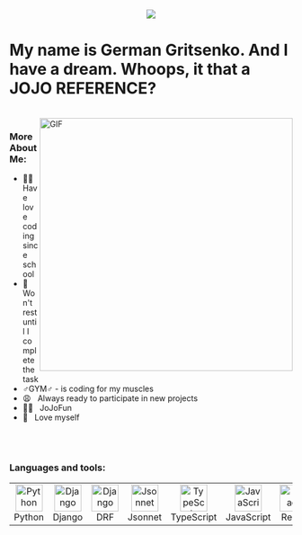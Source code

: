 <h1 align="center">
  <a href="https://git.io/typing-svg">
    <img src="https://readme-typing-svg.herokuapp.com/?lines=gerfest776&center=true&size=30">
  </a>
</h1>

# My name is German Gritsenko. And I have a dream. Whoops, it that a JOJO REFERENCE?
<br/>
<img align="right" alt="GIF" src="https://i.kym-cdn.com/photos/images/newsfeed/000/970/895/31e.gif" width="450"/>

### More About Me:

- 👼🏻 &nbsp; Have love coding since school
- 🤬 &nbsp; Won't rest until I complete the task
- ♂️GYM♂️ - is coding for my muscles
- 😩 &nbsp; Always ready to participate in new projects
- 💪🏻 &nbsp; JoJoFun
- 💩 &nbsp; Love myself

<br/>
<br/>

### Languages and tools:

<table>
  <tr>
    <td align="center" width="96">
        <img src="https://web-creator.ru/uploads/Page/19/python.svg" width="48" height="48" alt="Python" />
        <br>Python
    </td>
    <td align="center" width="96">
        <img src="https://habrastorage.org/getpro/freelansim/allfiles/53/533/533670/839d71d825.png" width="48" height="48" alt="Django" />
        <br>Django
    </td>
    <td align="center" width="96">
        <img src="https://www.pikpng.com/pngl/m/200-2005193_api-api-logo-transparent-clipart.png" width="48" height="48" alt="Django" />
        <br>DRF
    </td>
    <td align="center" width="96">
      <a href="#macropower-tech">
        <img src="https://jsonnet.org/img/isologo.svg" width="48" height="48" alt="Jsonnet" />
      </a>
      <br>Jsonnet
    </td>
    <td align="center" width="96">
      <a href="#macropower-tech">
        <img src="./img/typescript-original.svg" width="48" height="48" alt="TypeScript" />
      </a>
      <br>TypeScript
    </td>
    <td align="center" width="96">
      <a href="#macropower-tech">
        <img src="./img/javascript-original.svg" width="48" height="48" alt="JavaScript" />
      </a>
      <br>JavaScript
    </td>
    <td align="center" width="96">
      <a href="#macropower-tech" >
        <img src="./img/react-original.svg" width="48" height="48" alt="React" />
      </a>
      <br>React
    </td>
    <td align="center" width="96">
      <a href="#macropower-tech">
        <img src="./img/bootstrap-plain.svg" width="48" height="48" alt="Bootstrap" />
      </a>
      <br>Bootstrap
    </td>
    <td align="center" width="96">
      <a href="#macropower-tech">
        <img src="./img/sass-original.svg" width="48" height="48" alt="Sass" />
      </a>
      <br>Sass
    </td>
  </tr>
</table>
